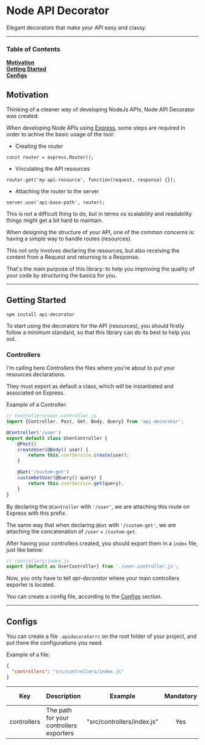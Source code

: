 # Node API Decorator

Elegant decorators that make your API easy and classy.

___

### Table of Contents
**[Motivation](#motivation)**<br>
**[Getting Started](#getting-started)**<br>
**[Configs](#configs)**<br>

## Motivation

Thinking of a cleaner way of developing NodeJs APIs, Node API Decorator was created.

When developing Node APIs using [Express](https://expressjs.com/), some steps are required in order to achive the basic usage of the tool:

-   Creating the router

`const router = express.Router();`

-   Vinculating the API resources

`router.get('my-api-resource', function(request, response) {});`

-   Attaching the router to the server

`server.use('api-base-path', router);`

This is not a difficult thing to do, but in terms os scalability and readability things might get a bit hard to maintain.

When designing the structure of your API, one of the common concerns is: having a simple way to handle routes (resources).

This not only involves declaring the resources, but also receiving the content from a Request and returning to a Response.

That's the main purpose of this library: to help you improving the quality of your code by structuring the basics for you.

---

## Getting Started

`npm install api-decorator`

To start using the decorators for the API (resources), you should firstly follow a minimum standard, so that this library can do its best to help you out.

### Controllers

I'm calling here *Controllers* the files where you're about to put your resources declarations.

They must export as default a class, which will be instantiated and associated on Express.

Example of a Controller:

```javascript
// controllers/user.controller.js
import {Controller, Post, Get, Body, Query} from 'api-decorator';

@Controller('/user')
export default class UserController {
    @Post()
    createUser(@Body() user) {
        return this.userService.create(user);
    }

    @Get('/custom-get')
    customGetUser(@Query() query) {
        return this.userService.get(query);
    }
}
```

By declaring the `@Controller` with `'/user'`, we are attaching this route on Express with this prefix.

The same way that when declaring `@Get` with `'/custom-get'`, we are attaching the concatenation of `/user` + `/custom-get`.

After having your controllers created, you should export them in a `index` file, just like below:

```javascript
// controllers/index.js
export {default as UserController} from './user.controller.js';
```

Now, you only have to tell *api-decorator* where your main controllers exporter is located.

You can create a config file, according to the [Configs](#configs) section.

---

## Configs

You can create a file `.apidecoratorrc` on the root folder of your project, and put there the configurations you need.

Example of a file:

```json
{
  "controllers": "src/controllers/index.js"
}
```

| Key    | Description    | Example | Mandatory    | Default Value    |
| ------ | -------------- | ------- | :------------: | :----------------: |
| controllers | The path for your controllers exporters | "src/controllers/index.js" | Yes | - |
